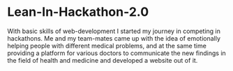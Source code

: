 # Lean-In-Hackathon-2.0

With basic skills of web-development I started my journey in competing in hackathons. Me and my team-mates came up with the idea of emotionally helping people with different medical problems, and at the same time providing a platform for various doctors to communicate the new findings in the field of health and medicine and developed a website out of it.
